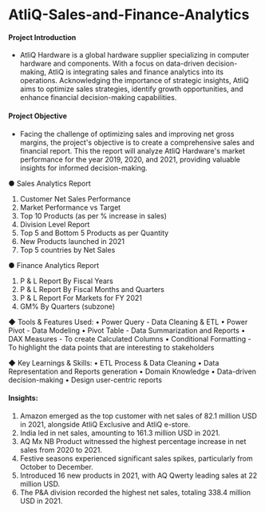 # AtliQ-Sales-and-Finance-Analytics

#### Project Introduction
- AtliQ Hardware is a global hardware supplier specializing in computer 
hardware and components. With a focus on data-driven decision-making, AtliQ 
is integrating sales and finance analytics into its operations. Acknowledging the 
importance of strategic insights, AtliQ aims to optimize sales strategies, identify 
growth opportunities, and enhance financial decision-making capabilities.

#### Project Objective
- Facing the challenge of optimizing sales and improving net gross margins, the 
project's objective is to create a comprehensive sales and financial report. This 
the report will analyze AtliQ Hardware's market performance for the year 2019, 
2020, and 2021, providing valuable insights for informed decision-making.

● Sales Analytics Report
1) Customer Net Sales Performance
2) Market Performance vs Target
3) Top 10 Products (as per % increase in sales) 
4) Division Level Report
5) Top 5 and Bottom 5 Products as per Quantity
6) New Products launched in 2021
7) Top 5 countries by Net Sales

● Finance Analytics Report
1) P & L Report By Fiscal Years
2) P & L Report By Fiscal Months and Quarters
3) P & L Report For Markets for FY 2021
4) GM% By Quarters (subzone)

◆ Tools & Features Used:
• Power Query - Data Cleaning & ETL
• Power Pivot - Data Modeling
• Pivot Table - Data Summarization and Reports
• DAX Measures - To create Calculated Columns
• Conditional Formatting - To highlight the data points that are interesting to stakeholders

◆ Key Learnings & Skills:
• ETL Process & Data Cleaning
• Data Representation and Reports generation
• Domain Knowledge
• Data-driven decision-making
• Design user-centric reports

#### Insights:

1. Amazon emerged as the top customer with net sales of 82.1 million USD in 2021, alongside AtliQ Exclusive and AtliQ e-store.
2. India led in net sales, amounting to 161.3 million USD in 2021.
3. AQ Mx NB Product witnessed the highest percentage increase in net sales from 2020 to 2021.
4. Festive seasons experienced significant sales spikes, particularly from October to December.
5. Introduced 16 new products in 2021, with AQ Qwerty leading sales at 22 million USD.
6. The P&A division recorded the highest net sales, totaling 338.4 million USD in 2021.



